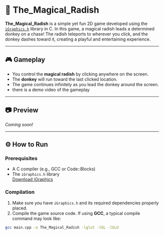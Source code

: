 # 🥕 The_Magical_Radish

**The_Magical_Radish** is a simple yet fun 2D game developed using the [`iGraphics.h`](https://github.com/IUT-ACM/iGraphics) library in C. In this game, a magical radish leads a determined donkey on a chase! The radish teleports to wherever you click, and the donkey dashes toward it, creating a playful and entertaining experience.

---

## 🎮 Gameplay

- You control the **magical radish** by clicking anywhere on the screen.
- The **donkey** will run toward the last clicked location.
- The game continues infinitely as you lead the donkey around the screen.
- there is a demo video of the gameplay

---

## 📷 Preview

<!-- You can include screenshots or GIFs here -->
*Coming soon!*

---

## ⚙️ How to Run

### Prerequisites
- A C compiler (e.g., GCC or Code::Blocks)
- The `iGraphics.h` library  
  [Download iGraphics](https://github.com/IUT-ACM/iGraphics)

### Compilation

1. Make sure you have `iGraphics.h` and its required dependencies properly placed.
2. Compile the game source code. If using **GCC**, a typical compile command may look like:

```bash
gcc main.cpp -o The_Magical_Radish -lglut -lGL -lGLU
